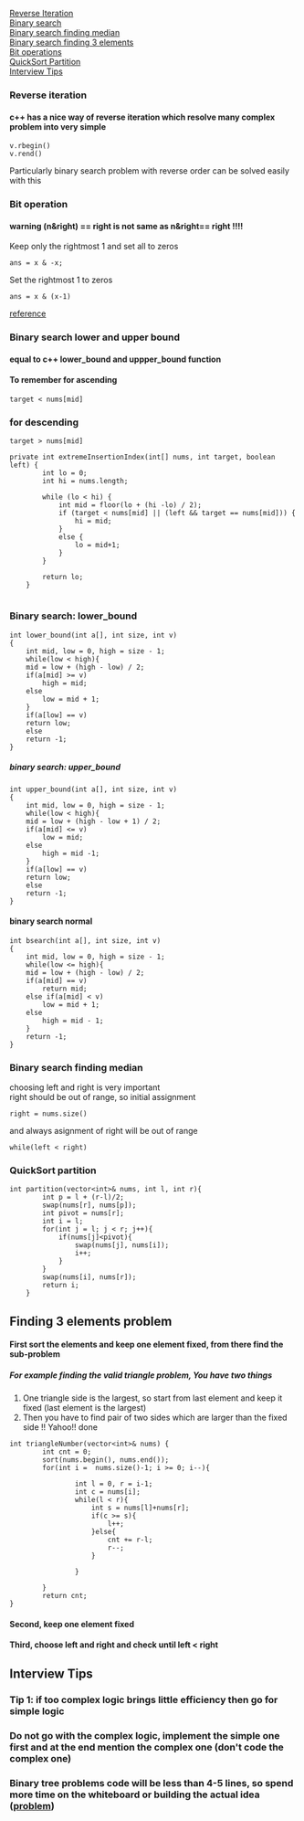 [Reverse Iteration](#riteration)      
[Binary search](#bs)   
[Binary search finding median](#bs_median)    
[Binary search finding 3 elements](#bs_3_elements)     
[Bit operations](#bit)   
[QuickSort Partition](#quicksort)   
[Interview Tips](#interview)   

<a name="riteration">     

### Reverse iteration   
#### c++ has a nice way of reverse iteration which resolve many complex problem into very simple      
```
v.rbegin()
v.rend()
```
Particularly binary search problem with reverse order can be solved easily  with this   

<a name="bit">     
	
### Bit operation   
#### warning (n&right) == right is not same as n&right== right !!!!     
Keep only the rightmost 1 and set all to zeros   
```
ans = x & -x;
```
Set the rightmost 1 to zeros   
```
ans = x & (x-1)
```
[reference](https://leetcode.com/articles/power-of-two/)    

<a name="bs">   

### Binary search lower and upper bound     
#### equal to c++ lower_bound and uppper_bound function       
#### To remember for ascending
```
target < nums[mid]
```
### for descending
```
target > nums[mid]
```

```
private int extremeInsertionIndex(int[] nums, int target, boolean left) {
        int lo = 0;
        int hi = nums.length;

        while (lo < hi) {
            int mid = floor(lo + (hi -lo) / 2);
            if (target < nums[mid] || (left && target == nums[mid])) {
                hi = mid;
            }
            else {
                lo = mid+1;
            }
        }

        return lo;
    }
    
```
### Binary search: lower_bound     



```
int lower_bound(int a[], int size, int v)
{
    int mid, low = 0, high = size - 1;
    while(low < high){
	mid = low + (high - low) / 2;
	if(a[mid] >= v)
	    high = mid;
	else
	    low = mid + 1;
    }
    if(a[low] == v)
	return low;
    else
	return -1;
}

```
##### binary search: upper_bound    

```
int upper_bound(int a[], int size, int v)
{
    int mid, low = 0, high = size - 1;
    while(low < high){
	mid = low + (high - low + 1) / 2;
	if(a[mid] <= v)
	    low = mid;
	else
	    high = mid -1;
    }
    if(a[low] == v)
	return low;
    else
	return -1;
}

```
#### binary search normal     
```
int bsearch(int a[], int size, int v)
{
    int mid, low = 0, high = size - 1;
    while(low <= high){
	mid = low + (high - low) / 2;
	if(a[mid] == v)
	    return mid;
	else if(a[mid] < v)
	    low = mid + 1;
	else
	    high = mid - 1;
    }
    return -1;
}
```

<a name="bs_median">   

### Binary search finding median    

choosing left and right is very important     
right should be out of range, so initial assignment     
```
right = nums.size()
```
and always asignment of right will be out of range   
```
while(left < right)
```

<a name="quicksort">   

### QuickSort partition    
```
int partition(vector<int>& nums, int l, int r){
        int p = l + (r-l)/2;
        swap(nums[r], nums[p]);
        int pivot = nums[r];
        int i = l;
        for(int j = l; j < r; j++){
            if(nums[j]<pivot){
                swap(nums[j], nums[i]);
                i++;
            }
        }
        swap(nums[i], nums[r]);
        return i;
    }
```


<a name="bs_3_elements">     
	
## Finding 3 elements problem     
#### First sort the elements and keep one element fixed, from there find the sub-problem    
##### For example finding the valid triangle problem, You have two things    
1. One triangle side is the largest, so start from last element and keep it fixed (last element is the largest)   
2. Then you have to find pair of two sides which are larger than the fixed side !! Yahoo!! done   
```
int triangleNumber(vector<int>& nums) {
        int cnt = 0;
        sort(nums.begin(), nums.end());
        for(int i =  nums.size()-1; i >= 0; i--){
            
                int l = 0, r = i-1;
                int c = nums[i];
                while(l < r){
                    int s = nums[l]+nums[r];
                    if(c >= s){
                        l++;
                    }else{
                        cnt += r-l;
                        r--;
                    }
                    
                }
            
        }
        return cnt;
}
```
#### Second, keep one element fixed    
#### Third, choose left and right and check until left < right    

<a name="interview">      
	
	
## Interview Tips       
### Tip 1: if too complex logic brings little efficiency then go for simple logic      
### Do not go with the complex logic, implement the simple one first and at the end mention the complex one (don't code the complex one)     
### Binary tree problems code will be less than 4-5 lines, so spend more time on the whiteboard or building the actual idea ([problem](#https://leetcode.com/problems/distribute-coins-in-binary-tree/submissions/))           

